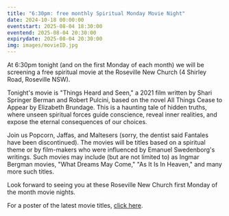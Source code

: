 ```yaml
---
title: "6:30pm: free monthly Spiritual Monday Movie Night"
date: 2024-10-18 00:00:00
eventstart: 2025-08-04 18:30:00
eventend: 2025-08-04 20:30:00
expirydate: 2025-08-04 20:30:00
img: images/movieID.jpg
---
```


At 6:30pm tonight (and on the first Monday of each month) we will be screening a free spiritual movie at the Roseville New Church (4 Shirley Road, Roseville NSW).

Tonight's movie is "Things Heard and Seen," a 2021 film written by Shari Springer Berman and Robert Pulcini, based on the novel All Things Cease to Appear by Elizabeth Brundage. This is a haunting tale of hidden truths, where unseen spiritual forces guide conscience, reveal inner realities, and expose the eternal consequences of our choices.

Join us Popcorn, Jaffas, and Maltesers (sorry, the dentist said Fantales have been discontinued).
The movies will be titles based on a spiritual theme or by film-makers who were influenced by Emanuel Swedenborg's writings.
Such movies may include (but are not limited to) as Ingmar Bergman movies, "What Dreams May Come," "As It Is In Heaven," and many more such titles.

Look forward to seeing you at these Roseville New Church first Monday of the month movie nights.

For a poster of the latest movie titles, [click here](https://static.swedenborg.com.au/pdf/fliers/SpiritualMovieNightsPoster.pdf).